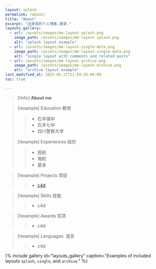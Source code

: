 ```yaml
---
layout: splash
permalink: /about/
title: "About"
excerpt: "这是我的个人博客,摘录."
layouts_gallery:
  - url: /assets/images/mm-layout-splash.png
    image_path: /assets/images/mm-layout-splash.png
    alt: "splash layout example"
  - url: /assets/images/mm-layout-single-meta.png
    image_path: /assets/images/mm-layout-single-meta.png
    alt: "single layout with comments and related posts"
  - url: /assets/images/mm-layout-archive.png
    image_path: /assets/images/mm-layout-archive.png
    alt: "archive layout example"
last_modified_at: 2022-05-27T11:59:26-04:00
toc: true

---
```




>[!info]  **About me**


>[!example] Education 教育
>> - 石羊镇中
>> - 石羊七中
>> - 四川警察大学


>[!example] Experiences 经历
>> - 民航
>> - 海航
 >> - 基金


>[!example] Projects 项目
>> - [c4d](obsidian://open?vault=HU%20OB%20DEME&file=attachment%2F34B259C9.png)

>[!example] Skills 技能
>> - c4d

>[!example] Awards 奖项
>> - c4d

>[!example]  Languages  语言
>> - c4d

{% include gallery id="layouts_gallery" caption="Examples of included layouts `splash`, `single`, and `archive`." %}